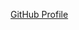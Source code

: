 [GitHub Profile](https://avatars0.githubusercontent.com/u/17103723?s=400&u=0ff37bb67d6191cef46086ea1e8c6fe13c4ca667&v=4)
